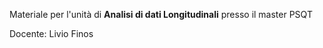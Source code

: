 Materiale per l'unità di
**Analisi di dati Longitudinali**
presso il master PSQT

Docente: Livio Finos
